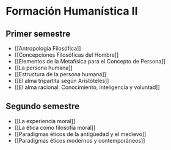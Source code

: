 
# Formación Humanística II

## Primer semestre
- [[Antropología Filosófica]]
- [[Concepciones Filosóficas del Hombre]]
- [[Elementos de la Metafísica para el Concepto de Persona]]
- [[La persona humana]]
- [[Estructura de la persona humana]]
- [[El alma tripartita según Aristóteles]]
- [[El alma racional. Conocimiento, inteligencia y voluntad]]

## Segundo semestre
- [[La experiencia moral]]
- [[La ética como filosofía moral]]
- [[Paradigmas éticos de la antigüedad y el medievo]]
- [[Paradigmas éticos modernos y contemporáneos]]